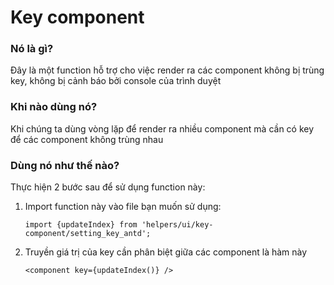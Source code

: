 # Key component

### Nó là gì?

Đây là một function hỗ trợ cho việc render ra các component không bị trùng key, không bị cảnh báo bởi console của trình duyệt

### Khi nào dùng nó?

Khi chúng ta dùng vòng lặp để render ra nhiều component mà cần có key để các component không trùng nhau

### Dùng nó như thế nào?

Thực hiện 2 bước sau để sử dụng function này:

1. Import function này vào file bạn muốn sử dụng:

   ```
   import {updateIndex} from 'helpers/ui/key-component/setting_key_antd';
   ```

2. Truyền giá trị của key cần phân biệt giữa các component là hàm này

   ```
   <component key={updateIndex()} />
   ```
